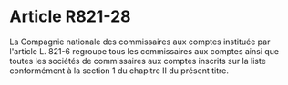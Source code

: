 # Article R821-28

La Compagnie nationale des commissaires aux comptes instituée par l'article L. 821-6 regroupe tous les commissaires aux comptes ainsi que toutes les sociétés de commissaires aux comptes inscrits sur la liste conformément à la section 1 du chapitre II du présent titre.